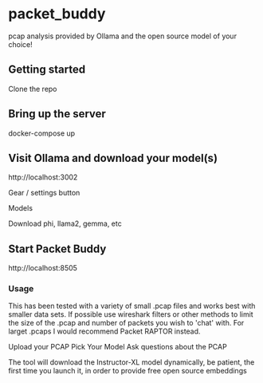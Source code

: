 # packet_buddy
pcap analysis provided by Ollama and the open source model of your choice!

## Getting started

Clone the repo

## Bring up the server
docker-compose up 

## Visit Ollama and download your model(s)
http://localhost:3002

Gear / settings button

Models

Download phi, llama2, gemma, etc

## Start Packet Buddy
http://localhost:8505

### Usage
This has been tested with a variety of small .pcap files and works best with smaller data sets. If possible use wireshark filters or other methods to limit the size of the .pcap and number of packets you wish to 'chat' with. For larget .pcaps I would recommend Packet RAPTOR instead.

Upload your PCAP 
Pick Your Model
Ask questions about the PCAP

The tool will download the Instructor-XL model dynamically, be patient, the first time you launch it, in order to provide free open source embeddings
